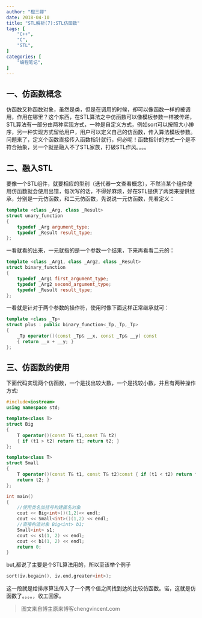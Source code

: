 ```yaml
---
author: "橙三瓣"
date: 2018-04-10
title: "STL解析(7):STL仿函数"
tags: [
    "C++",
    "C",
    "STL",
]
categories: [
    "编程笔记",
]
---
```

## 一、仿函数概念
仿函数又称函数对象，虽然是类，但是在调用的时候，却可以像函数一样的被调用，作用在哪里？这个东西，在STL算法之中仿函数可以像模板参数一样被传递，STL算法有一部分由两种实现方式，一种是自定义方式，例如sort可以按照大小排序，另一种实现方式留给用户，用户可以定义自己的仿函数，传入算法模板参数。  
问题来了，定义个函数直接传入函数指针就行，何必呢！函数指针的方式一个是不符合抽象，另一个就是融入不了STL家族，打破STL作风。。。。
## 二、融入STL
要像一个STL组件，就要相应的型别（迭代器一文查看概念），不然当某个组件使用仿函数就会使用出错，每次写的话，不得好麻烦，好在STL提供了两类来提供继承，分别是一元仿函数，和二元仿函数，先说说一元仿函数，先看定义：
```C++
template <class _Arg, class _Result>
struct unary_function 
{ 
    typedef _Arg argument_type; 
    typedef _Result result_type;
};
```
一看就看的出来，一元就指的是一个参数一个结果，下来再看看二元的：
```C++
template <class _Arg1, class _Arg2, class _Result>
struct binary_function 
{ 
    typedef _Arg1 first_argument_type; 
    typedef _Arg2 second_argument_type; 
    typedef _Result result_type;
};
```
一看就是针对于两个参数的操作符，使用时像下面这样正常继承就可：
```C++
template <class _Tp>
struct plus : public binary_function<_Tp,_Tp,_Tp> 
{ 
    _Tp operator()(const _Tp& __x, const _Tp& __y) const 
    { return __x + __y; }
};
```
## 三、仿函数的使用
下面代码实现两个仿函数，一个是找出较大数，一个是找较小数，并且有两种操作方式:
```C++
#include<iostream>
using namespace std;

template<class T>
struct Big
{ 
    T operator()(const T& t1,const T& t2) 
    { if (t1 > t2) return t1; return t2; }
};

template<class T>
struct Small
{ 
    T operator()(const T& t1, const T& t2)const { if (t1 < t2) return t1; 
    return t2; }
};

int main()
{ 
    //使用类名加括号构建匿名对象 
    cout << Big<int>()(1,2)<< endl; 
    cout << Small<int>()(1,2) << endl; 
    //直接构造对象 Big<int> b1; 
    Small<int> s1; 
    cout << s1(1, 2) << endl; 
    cout << b1(1, 2) << endl; 
    return 0;
}
```
but,都说了主要是个STL算法用的，所以至该举个例子
```C++
sort(iv.begain(), iv.end,greater<int>);
```
这一段就是给排序算法传入了一个两个值之间找到达的比较仿函数。诺，这就是仿函数了。。。。，收工回家。  

> 图文来自博主原来博客chengvincent.com
